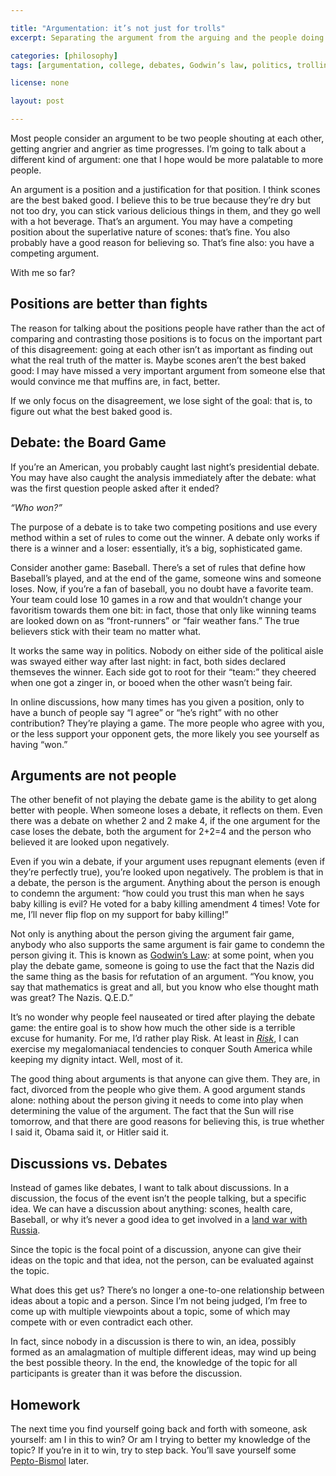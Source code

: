 ```yaml
---

title: "Argumentation: it’s not just for trolls"
excerpt: Separating the argument from the arguing and the people doing the arguing lets us talk about topics in a broader depth and get things done.

categories: [philosophy]
tags: [argumentation, college, debates, Godwin’s law, politics, trolling]

license: none

layout: post

---
```


Most people consider an argument to be two people shouting at each other, getting angrier and angrier as time progresses. I’m going to talk about a different kind of argument: one that I hope would be more palatable to more people.

An argument is a position and a justification for that position. I think scones are the best baked good. I believe this to be true because they’re dry but not too dry, you can stick various delicious things in them, and they go well with a hot beverage. That’s an argument. You may have a competing position about the superlative nature of scones: that’s fine. You also probably have a good reason for believing so. That’s fine also: you have a competing argument.

With me so far?

## Positions are better than fights

The reason for talking about the positions people have rather than the act of comparing and contrasting those positions is to focus on the important part of this disagreement: going at each other isn’t as important as finding out what the real truth of the matter is. Maybe scones aren’t the best baked good: I may have missed a very important argument from someone else that would convince me that muffins are, in fact, better.

If we only focus on the disagreement, we lose sight of the goal: that is, to figure out what the best baked good is.

## Debate: the Board Game

If you’re an American, you probably caught last night’s presidential debate. You may have also caught the analysis immediately after the debate: what was the first question people asked after it ended?

*“Who won?”*

The purpose of a debate is to take two competing positions and use every method within a set of rules to come out the winner. A debate only works if there is a winner and a loser: essentially, it’s a big, sophisticated game.

Consider another game: Baseball. There’s a set of rules that define how Baseball’s played, and at the end of the game, someone wins and someone loses. Now, if you’re a fan of baseball, you no doubt have a favorite team. Your team could lose 10 games in a row and that wouldn’t change your favoritism towards them one bit: in fact, those that only like winning teams are looked down on as “front-runners” or “fair weather fans.” The true believers stick with their team no matter what.

It works the same way in politics. Nobody on either side of the political aisle was swayed either way after last night: in fact, both sides declared themseves the winner. Each side got to root for their “team:” they cheered when one got a zinger in, or booed when the other wasn’t being fair.

In online discussions, how many times has you given a position, only to have a bunch of people say “I agree” or “he’s right” with no other contribution? They’re playing a game. The more people who agree with you, or the less support your opponent gets, the more likely you see yourself as having “won.”

## Arguments are not people

The other benefit of not playing the debate game is the ability to get along better with people. When someone loses a debate, it reflects on them. Even there was a debate on whether 2 and 2 make 4, if the one argument for the case loses the debate, both the argument for 2+2=4 and the person who believed it are looked upon negatively.

Even if you win a debate, if your argument uses repugnant elements (even if they’re perfectly true), you’re looked upon negatively. The problem is that in a debate, the person is the argument. Anything about the person is enough to condemn the argument: “how could you trust this man when he says baby killing is evil? He voted for a baby killing amendment 4 times! Vote for me, I’ll never flip flop on my support for baby killing!”

Not only is anything about the person giving the argument fair game, anybody who also supports the same argument is fair game to condemn the person giving it. This is known as [Godwin’s Law][1]: at some point, when you play the debate game, someone is going to use the fact that the Nazis did the same thing as the basis for refutation of an argument. “You know, you say that mathematics is great and all, but you know who else thought math was great? The Nazis. Q.E.D.”

It’s no wonder why people feel nauseated or tired after playing the debate game: the entire goal is to show how much the other side is a terrible excuse for humanity. For me, I’d rather play Risk. At least in [*Risk*][2], I can exercise my megalomaniacal tendencies to conquer South America while keeping my dignity intact. Well, most of it.

The good thing about arguments is that anyone can give them. They are, in fact, divorced from the people who give them. A good argument stands alone: nothing about the person giving it needs to come into play when determining the value of the argument. The fact that the Sun will rise tomorrow, and that there are good reasons for believing this, is true whether I said it, Obama said it, or Hitler said it.

## Discussions vs. Debates

Instead of games like debates, I want to talk about discussions. In a discussion, the focus of the event isn’t the people talking, but a specific idea. We can have a discussion about anything: scones, health care, Baseball, or why it’s never a good idea to get involved in a [land war with Russia][3].

Since the topic is the focal point of a discussion, anyone can give their ideas on the topic and that idea, not the person, can be evaluated against the topic.

What does this get us? There’s no longer a one-to-one relationship between ideas about a topic and a person. Since I’m not being judged, I’m free to come up with multiple viewpoints about a topic, some of which may compete with or even contradict each other.

In fact, since nobody in a discussion is there to win, an idea, possibly formed as an amalagmation of multiple different ideas, may wind up being the best possible theory. In the end, the knowledge of the topic for all participants is greater than it was before the discussion.

## Homework

The next time you find yourself going back and forth with someone, ask yourself: am I in this to win? Or am I trying to better my knowledge of the topic? If you’re in it to win, try to step back. You’ll save yourself some [Pepto-Bismol][4] later.

[1]: http://en.wikipedia.org/wiki/Godwin's_law "Wikipedia article on Godwin’s Law"
[2]: http://en.wikipedia.org/wiki/Risk_(game) "Wikipedia article on the game Risk"
[3]: http://en.wikipedia.org/wiki/French_invasion_of_Russia "Wikipedia article on the French invasion of Russia"
[4]: http://www.pepto-bismol.com/ "Pepto-Bismol website"
